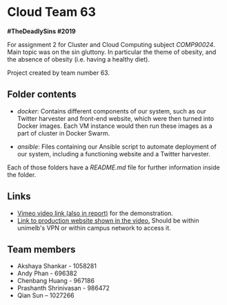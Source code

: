 # Cloud Team 63
**#TheDeadlySins #2019**

For assignment 2 for Cluster and Cloud Computing subject *COMP90024*. Main topic was on the sin gluttony. In particular the theme of obesity, and the absence of obesity (i.e. having a healthy diet).

Project created by team number 63.

## Folder contents
*  *docker*: Contains different components of our system, such as our Twitter harvester and front-end website, which were then turned into Docker images. Each VM instance would then run these images as a part of cluster in Docker Swarm.

*  *ansible*: Files containing our Ansible script to automate deployment of our system, including a functioning website and a Twitter harvester.

Each of those folders have a *README.md* file for further information inside the folder.

## Links
* [Vimeo video link (also in report)](https://vimeo.com/336420766) for the demonstration.
* [Link to production website shown in the video.](http://172.26.37.217/) Should be within unimelb's VPN or within campus network to access it.

## Team members
* Akshaya Shankar - 1058281
* Andy Phan - 696382
* Chenbang Huang - 967186
* Prashanth Shrinivasan - 986472
* Qian Sun – 1027266
